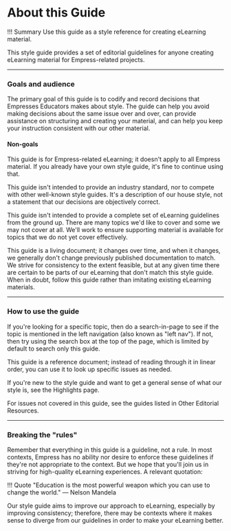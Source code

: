 # **About this Guide**

!!! Summary 
    Use this guide as a style reference for creating eLearning material.

This style guide provides a set of editorial guidelines for anyone creating eLearning material for Empress-related projects.

___
### **Goals and audience**

The primary goal of this guide is to codify and record decisions that Empresses Educators makes about style. The guide can help you avoid making decisions about the same issue over and over, can provide assistance on structuring and creating your material, and can help you keep your instruction consistent with our other material.

#### **Non-goals**

This guide is for Empress-related eLearning; it doesn't apply to all Empress material. If you already have your own style guide, it's fine to continue using that.

This guide isn't intended to provide an industry standard, nor to compete with other well-known style guides. It's a description of our house style, not a statement that our decisions are objectively correct.

This guide isn't intended to provide a complete set of eLearning guidelines from the ground up. There are many topics we'd like to cover and some we may not cover at all. We'll work to ensure supporting material is available for topics that we do not yet cover effectively.

This guide is a living document; it changes over time, and when it changes, we generally don't change previously published documentation to match. We strive for consistency to the extent feasible, but at any given time there are certain to be parts of our eLearning that don't match this style guide. When in doubt, follow this guide rather than imitating existing eLearning materials.

___

### **How to use the guide**

If you're looking for a specific topic, then do a search-in-page to see if the topic is mentioned in the left navigation (also known as "left nav"). If not, then try using the search box at the top of the page, which is limited by default to search only this guide.

This guide is a reference document; instead of reading through it in linear order, you can use it to look up specific issues as needed.

If you're new to the style guide and want to get a general sense of what our style is, see the Highlights page.

For issues not covered in this guide, see the guides listed in Other Editorial Resources.

___

### **Breaking the "rules"**

Remember that everything in this guide is a guideline, not a rule. In most contexts, Empress has no ability nor desire to enforce these guidelines if they're not appropriate to the context. But we hope that you'll join us in striving for high-quality eLearning experiences. A relevant quotation:

!!! Quote
    "Education is the most powerful weapon which you can use to change the world."
    — Nelson Mandela

Our style guide aims to improve our approach to eLearning, especially by improving consistency; therefore, there may be contexts where it makes sense to diverge from our guidelines in order to make your eLearning better.
